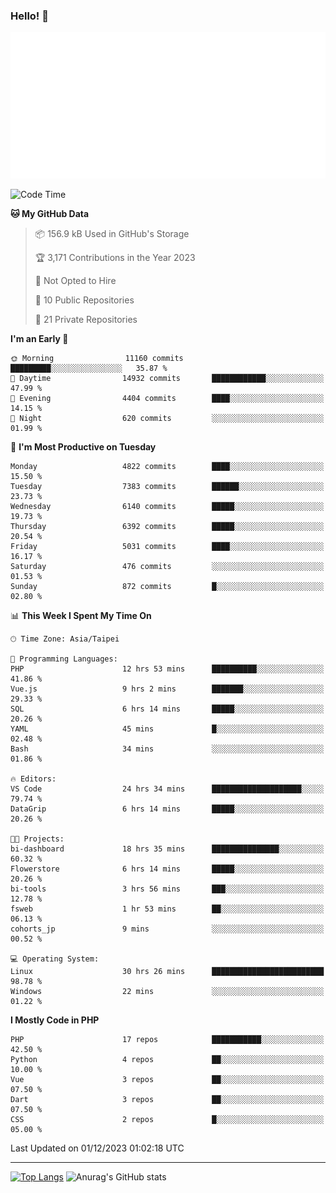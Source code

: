 ### Hello! 👋

![Metrics](/metrics.classic.svg)

<!--START_SECTION:waka-->
![Code Time](http://img.shields.io/badge/Code%20Time-896%20hrs%205%20mins-blue)

**🐱 My GitHub Data** 

> 📦 156.9 kB Used in GitHub's Storage 
 > 
> 🏆 3,171 Contributions in the Year 2023
 > 
> 🚫 Not Opted to Hire
 > 
> 📜 10 Public Repositories 
 > 
> 🔑 21 Private Repositories 
 > 
**I'm an Early 🐤** 

```text
🌞 Morning                11160 commits       █████████░░░░░░░░░░░░░░░░   35.87 % 
🌆 Daytime                14932 commits       ████████████░░░░░░░░░░░░░   47.99 % 
🌃 Evening                4404 commits        ████░░░░░░░░░░░░░░░░░░░░░   14.15 % 
🌙 Night                  620 commits         ░░░░░░░░░░░░░░░░░░░░░░░░░   01.99 % 
```
📅 **I'm Most Productive on Tuesday** 

```text
Monday                   4822 commits        ████░░░░░░░░░░░░░░░░░░░░░   15.50 % 
Tuesday                  7383 commits        ██████░░░░░░░░░░░░░░░░░░░   23.73 % 
Wednesday                6140 commits        █████░░░░░░░░░░░░░░░░░░░░   19.73 % 
Thursday                 6392 commits        █████░░░░░░░░░░░░░░░░░░░░   20.54 % 
Friday                   5031 commits        ████░░░░░░░░░░░░░░░░░░░░░   16.17 % 
Saturday                 476 commits         ░░░░░░░░░░░░░░░░░░░░░░░░░   01.53 % 
Sunday                   872 commits         █░░░░░░░░░░░░░░░░░░░░░░░░   02.80 % 
```


📊 **This Week I Spent My Time On** 

```text
🕑︎ Time Zone: Asia/Taipei

💬 Programming Languages: 
PHP                      12 hrs 53 mins      ██████████░░░░░░░░░░░░░░░   41.86 % 
Vue.js                   9 hrs 2 mins        ███████░░░░░░░░░░░░░░░░░░   29.33 % 
SQL                      6 hrs 14 mins       █████░░░░░░░░░░░░░░░░░░░░   20.26 % 
YAML                     45 mins             █░░░░░░░░░░░░░░░░░░░░░░░░   02.48 % 
Bash                     34 mins             ░░░░░░░░░░░░░░░░░░░░░░░░░   01.86 % 

🔥 Editors: 
VS Code                  24 hrs 34 mins      ████████████████████░░░░░   79.74 % 
DataGrip                 6 hrs 14 mins       █████░░░░░░░░░░░░░░░░░░░░   20.26 % 

🐱‍💻 Projects: 
bi-dashboard             18 hrs 35 mins      ███████████████░░░░░░░░░░   60.32 % 
Flowerstore              6 hrs 14 mins       █████░░░░░░░░░░░░░░░░░░░░   20.26 % 
bi-tools                 3 hrs 56 mins       ███░░░░░░░░░░░░░░░░░░░░░░   12.78 % 
fsweb                    1 hr 53 mins        ██░░░░░░░░░░░░░░░░░░░░░░░   06.13 % 
cohorts_jp               9 mins              ░░░░░░░░░░░░░░░░░░░░░░░░░   00.52 % 

💻 Operating System: 
Linux                    30 hrs 26 mins      █████████████████████████   98.78 % 
Windows                  22 mins             ░░░░░░░░░░░░░░░░░░░░░░░░░   01.22 % 
```

**I Mostly Code in PHP** 

```text
PHP                      17 repos            ███████████░░░░░░░░░░░░░░   42.50 % 
Python                   4 repos             ██░░░░░░░░░░░░░░░░░░░░░░░   10.00 % 
Vue                      3 repos             ██░░░░░░░░░░░░░░░░░░░░░░░   07.50 % 
Dart                     3 repos             ██░░░░░░░░░░░░░░░░░░░░░░░   07.50 % 
CSS                      2 repos             █░░░░░░░░░░░░░░░░░░░░░░░░   05.00 % 
```




 Last Updated on 01/12/2023 01:02:18 UTC
<!--END_SECTION:waka-->

<hr>

<span style="display:inline-block">[![Top Langs](https://github-readme-stats.vercel.app/api/top-langs/?username=maureendadap&layout=compact&theme=transparent)](https://github.com/anuraghazra/github-readme-stats)</span>
<span style="display:inline-block">![Anurag's GitHub stats](https://github-readme-stats.vercel.app/api?username=maureendadap&show_icons=true&theme=transparent&count_private=true)</span>

<!--
**MaureenDadap/maureendadap** is a ✨ _special_ ✨ repository because its `README.md` (this file) appears on your GitHub profile.

Here are some ideas to get you started:

- 🔭 I’m currently working on ...
- 🌱 I’m currently learning ...
- 👯 I’m looking to collaborate on ...
- 🤔 I’m looking for help with ...
- 💬 Ask me about ...
- 📫 How to reach me: ...
- 😄 Pronouns: ...
- ⚡ Fun fact: ...
-->

